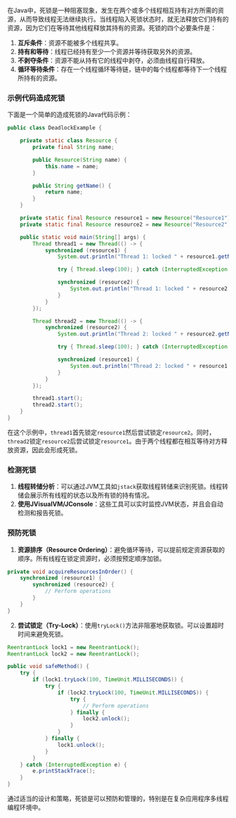 在Java中，死锁是一种阻塞现象，发生在两个或多个线程相互持有对方所需的资源，从而导致线程无法继续执行。当线程陷入死锁状态时，就无法释放它们持有的资源，因为它们在等待其他线程释放其持有的资源。死锁的四个必要条件是：

1. **互斥条件**：资源不能被多个线程共享。
2. **持有和等待**：线程已经持有至少一个资源并等待获取另外的资源。
3. **不剥夺条件**：资源不能从持有它的线程中剥夺，必须由线程自行释放。
4. **循环等待条件**：存在一个线程循环等待链，链中的每个线程都等待下一个线程所持有的资源。

### 示例代码造成死锁

下面是一个简单的造成死锁的Java代码示例：

```java
public class DeadlockExample {  

    private static class Resource {  
        private final String name;  

        public Resource(String name) {  
            this.name = name;  
        }  

        public String getName() {  
            return name;  
        }  
    }  

    private static final Resource resource1 = new Resource("Resource1");  
    private static final Resource resource2 = new Resource("Resource2");  

    public static void main(String[] args) {  
        Thread thread1 = new Thread(() -> {  
            synchronized (resource1) {  
                System.out.println("Thread 1: locked " + resource1.getName());  

                try { Thread.sleep(100); } catch (InterruptedException e) {}  

                synchronized (resource2) {  
                    System.out.println("Thread 1: locked " + resource2.getName());  
                }  
            }  
        });  

        Thread thread2 = new Thread(() -> {  
            synchronized (resource2) {  
                System.out.println("Thread 2: locked " + resource2.getName());  

                try { Thread.sleep(100); } catch (InterruptedException e) {}  

                synchronized (resource1) {  
                    System.out.println("Thread 2: locked " + resource1.getName());  
                }  
            }  
        });  

        thread1.start();  
        thread2.start();  
    }  
}
```

在这个示例中，`thread1`首先锁定`resource1`然后尝试锁定`resource2`。同时，`thread2`锁定`resource2`后尝试锁定`resource1`。由于两个线程都在相互等待对方释放资源，因此会形成死锁。

### 检测死锁

1. **线程转储分析**：可以通过JVM工具如`jstack`获取线程转储来识别死锁。线程转储会展示所有线程的状态以及所有锁的持有情况。
2. **使用JVisualVM/JConsole**：这些工具可以实时监控JVM状态，并且会自动检测和报告死锁。

### 预防死锁

1. **资源排序（Resource Ordering）**：避免循环等待，可以提前规定资源获取的顺序。所有线程在锁定资源时，必须按预定顺序加锁。

```java
private void acquireResourcesInOrder() {  
    synchronized (resource1) {  
        synchronized (resource2) {  
            // Perform operations  
        }  
    }  
}
```

2. **尝试锁定（Try-Lock）**：使用`tryLock()`方法非阻塞地获取锁。可以设置超时时间来避免死锁。

```java
ReentrantLock lock1 = new ReentrantLock();  
ReentrantLock lock2 = new ReentrantLock();  

public void safeMethod() {  
    try {  
        if (lock1.tryLock(100, TimeUnit.MILLISECONDS)) {  
            try {  
                if (lock2.tryLock(100, TimeUnit.MILLISECONDS)) {  
                    try {  
                        // Perform operations  
                    } finally {  
                        lock2.unlock();  
                    }  
                }  
            } finally {  
                lock1.unlock();  
            }  
        }  
    } catch (InterruptedException e) {  
        e.printStackTrace();  
    }  
}
```

通过适当的设计和策略，死锁是可以预防和管理的，特别是在复杂应用程序多线程编程环境中。

